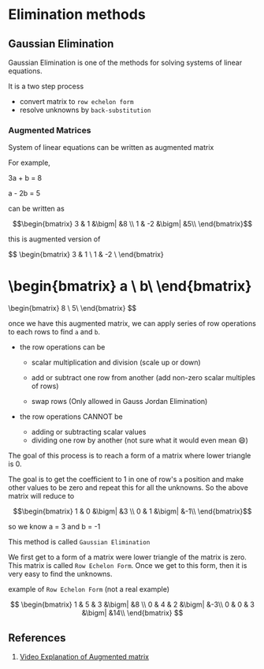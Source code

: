 # Elimination methods

## Gaussian Elimination

Gaussian Elimination is one of the methods for solving systems of linear equations.

It is a two step process

* convert matrix to `row echelon form`
* resolve unknowns by `back-substitution`

### Augmented Matrices

System of linear equations can be written as augmented matrix

For example,

3a + b = 8

a - 2b = 5

can be written as

$$\begin{bmatrix} 3 & 1 &\bigm| &8 \\
1 & -2 &\bigm| &5\\
\end{bmatrix}$$

this is augmented version of

$$
\begin{bmatrix} 3 & 1 \\
1 & -2 \\
\end{bmatrix}

\begin{bmatrix} a \\
b\\
\end{bmatrix}
=
\begin{bmatrix} 8 \\
5\\
\end{bmatrix}
$$

once we have this augmented matrix, we can apply series of row operations to each rows to find `a` and `b`.

* the row operations can be

  * scalar multiplication and division (scale up or down)

  * add or subtract one row from another (add non-zero scalar multiples of rows)
  * swap rows (Only allowed in Gauss Jordan Elimination)

* the row operations CANNOT be
  * adding or subtracting scalar values
  * dividing one row by another (not sure what it would even mean 😄)

The goal of this process is to reach a form of a matrix where lower triangle is 0.

The goal is to get the coefficient to 1 in one of row's `a` position and make other values to be zero and repeat this for all the unknowns. So the above matrix will reduce to

$$\begin{bmatrix} 1 & 0 &\bigm| &3 \\
0 & 1 &\bigm| &-1\\
\end{bmatrix}$$

so we know a = 3 and b = -1

This method is called `Gaussian Elimination`

We first get to a form of a matrix were lower triangle of the matrix is zero. This matrix is called `Row Echelon Form`. Once we get to this form, then it is very easy to find the unknowns.

example of `Row Echelon Form` (not a real example)

$$
\begin{bmatrix}
1 & 5 & 3 &\bigm| &8 \\
0 & 4 & 2 &\bigm| &-3\\
0 & 0 & 3 &\bigm| &14\\
\end{bmatrix}
$$

## References

1. [Video Explanation of Augmented matrix](https://www.youtube.com/watch?v=sza_BKR2KFc&list=PL5KkMZvBpo5C6yh94U8m_9TL6MplIK9RZ)
